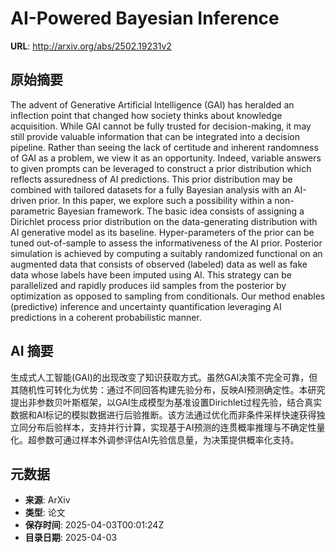 # AI-Powered Bayesian Inference

**URL**: http://arxiv.org/abs/2502.19231v2

## 原始摘要

The advent of Generative Artificial Intelligence (GAI) has heralded an
inflection point that changed how society thinks about knowledge acquisition.
While GAI cannot be fully trusted for decision-making, it may still provide
valuable information that can be integrated into a decision pipeline. Rather
than seeing the lack of certitude and inherent randomness of GAI as a problem,
we view it as an opportunity. Indeed, variable answers to given prompts can be
leveraged to construct a prior distribution which reflects assuredness of AI
predictions. This prior distribution may be combined with tailored datasets for
a fully Bayesian analysis with an AI-driven prior. In this paper, we explore
such a possibility within a non-parametric Bayesian framework. The basic idea
consists of assigning a Dirichlet process prior distribution on the
data-generating distribution with AI generative model as its baseline.
Hyper-parameters of the prior can be tuned out-of-sample to assess the
informativeness of the AI prior. Posterior simulation is achieved by computing
a suitably randomized functional on an augmented data that consists of observed
(labeled) data as well as fake data whose labels have been imputed using AI.
This strategy can be parallelized and rapidly produces iid samples from the
posterior by optimization as opposed to sampling from conditionals. Our method
enables (predictive) inference and uncertainty quantification leveraging AI
predictions in a coherent probabilistic manner.


## AI 摘要

生成式人工智能(GAI)的出现改变了知识获取方式。虽然GAI决策不完全可靠，但其随机性可转化为优势：通过不同回答构建先验分布，反映AI预测确定性。本研究提出非参数贝叶斯框架，以GAI生成模型为基准设置Dirichlet过程先验，结合真实数据和AI标记的模拟数据进行后验推断。该方法通过优化而非条件采样快速获得独立同分布后验样本，支持并行计算，实现基于AI预测的连贯概率推理与不确定性量化。超参数可通过样本外调参评估AI先验信息量，为决策提供概率化支持。

## 元数据

- **来源**: ArXiv
- **类型**: 论文
- **保存时间**: 2025-04-03T00:01:24Z
- **目录日期**: 2025-04-03
